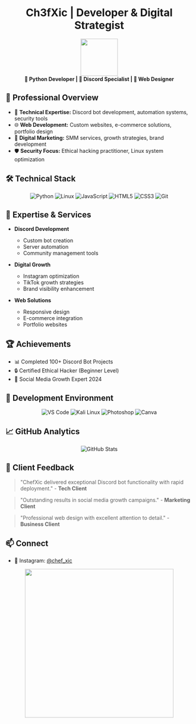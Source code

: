 <h1 align="center">Ch3fXic | Developer & Digital Strategist</h1>

<div align="center">
  <img src="https://i.gifer.com/47tj.gif" width="100">
  <br>
  <b>🚀 Python Developer | 🤖 Discord Specialist | 🎨 Web Designer</b>
</div>

## 💫 Professional Overview
- 🔧 **Technical Expertise:** Discord bot development, automation systems, security tools
- 🌐 **Web Development:** Custom websites, e-commerce solutions, portfolio design
- 📱 **Digital Marketing:** SMM services, growth strategies, brand development
- 🛡️ **Security Focus:** Ethical hacking practitioner, Linux system optimization

## 🛠️ Technical Stack
<div align="center">

![Python](https://img.shields.io/badge/Python-FFC0CB?style=for-the-badge&logo=python&logoColor=black)
![Linux](https://img.shields.io/badge/Linux-DC143C?style=for-the-badge&logo=linux&logoColor=white)
![JavaScript](https://img.shields.io/badge/JavaScript-2F2F2F?style=for-the-badge&logo=javascript&logoColor=FFD700)
![HTML5](https://img.shields.io/badge/HTML-FFFFFF?style=for-the-badge&logo=html5&logoColor=black)
![CSS3](https://img.shields.io/badge/CSS-8B0000?style=for-the-badge&logo=css3&logoColor=white)
![Git](https://img.shields.io/badge/Git-000000?style=for-the-badge&logo=git&logoColor=white)

</div>

## 🎯 Expertise & Services
- **Discord Development**
  - Custom bot creation
  - Server automation
  - Community management tools

- **Digital Growth**
  - Instagram optimization
  - TikTok growth strategies
  - Brand visibility enhancement

- **Web Solutions**
  - Responsive design
  - E-commerce integration
  - Portfolio websites

## 🏆 Achievements
- 📊 Completed 100+ Discord Bot Projects
- 🔒 Certified Ethical Hacker (Beginner Level)
- 📱 Social Media Growth Expert 2024

## 🔧 Development Environment
<div align="center">

![VS Code](https://img.shields.io/badge/VS_Code-007ACC?style=for-the-badge&logo=visual-studio-code&logoColor=white)
![Kali Linux](https://img.shields.io/badge/Kali_Linux-557C94?style=for-the-badge&logo=kali-linux&logoColor=white)
![Photoshop](https://img.shields.io/badge/Photoshop-31A8FF?style=for-the-badge&logo=adobe-photoshop&logoColor=white)
![Canva](https://img.shields.io/badge/Canva-00C4CC?style=for-the-badge&logo=canva&logoColor=white)

</div>

## 📈 GitHub Analytics
<div align="center">
  <img src="https://github-readme-stats.vercel.app/api?username=ch3fxic&show_icons=true&theme=radical&title_color=DC143C&text_color=FFC0CB&icon_color=FFFFFF&bg_color=2F2F2F" alt="GitHub Stats">
</div>

## 💬 Client Feedback
> "ChefXic delivered exceptional Discord bot functionality with rapid deployment." - **Tech Client**

> "Outstanding results in social media growth campaigns." - **Marketing Client**

> "Professional web design with excellent attention to detail." - **Business Client**

## 📫 Connect
- 📸 Instagram: [@chef_xic](https://instagram.com/chef_xic)

<div align="center">
  <img src="https://i.gifer.com/XOsa.gif" width="400">
</div>
